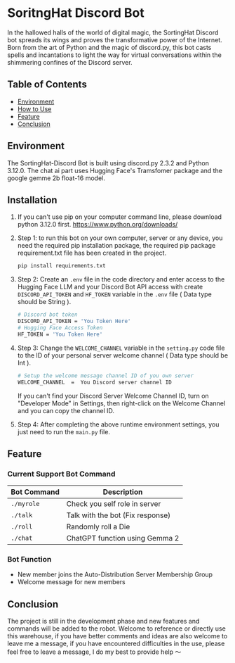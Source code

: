# SoritngHat Discord Bot

In the hallowed halls of the world of digital magic, the SortingHat Discord bot spreads its wings and proves the transformative power of the Internet. Born from the art of Python and the magic of discord.py, this bot casts spells and incantations to light the way for virtual conversations within the shimmering confines of the Discord server.

## Table of Contents

- [Environment](#environment)
- [How to Use](#installation)
- [Feature](#feature)
- [Conclusion](#conclusion)

## Environment

The SortingHat-Discord Bot is built using discord.py 2.3.2 and Python 3.12.0. The chat ai part uses Hugging Face's Tramsfomer package and the google gemme 2b float-16 model.

## Installation

1. If you can't use pip on your computer command line, please download python 3.12.0 first.
	<https://www.python.org/downloads/>

2. Step 1: to run this bot on your own computer, server or any device, you need the required pip installation package, the required pip package requirement.txt file has been created in the project.

	```bash
	pip install requirements.txt
	```
	
3. Step 2: Create an ```.env``` file in the code directory and enter access to the Hugging Face LLM and your Discord Bot API access with create ```DISCORD_API_TOKEN``` and ```HF_TOKEN``` variable in the ```.env``` file ( Data type should be String ).

	```bash
	# Discord bot token
	DISCORD_API_TOKEN = 'You Token Here'
	# Hugging Face Access Token
	HF_TOKEN = 'You Token Here'
	```
	
4. Step 3: Change the ```WELCOME_CHANNEL``` variable in the ```setting.py``` code file to the ID of your personal server welcome channel ( Data type should be Int ).

	```bash
	# Setup the welcome message channel ID of you own server
	WELCOME_CHANNEL  =  You Discord server channel ID
	```
	If you can't find your Discord Server Welcome Channel ID, turn on "Developer Mode" in Settings, 			 then right-click on the Welcome Channel and you can copy the channel ID.

5. Step 4:  After completing the above runtime environment settings, you just need to run the ```main.py``` file.

## Feature

### Current Support Bot Command 

| Bot Command   | Description                      |
| ------------- | ---------------------------------|
| `./myrole`    | Check you self role in server    |
| `./talk`      | Talk with the bot (Fix response) | 
| `./roll`      | Randomly roll a Die              |
| `./chat`      | ChatGPT function using Gemma 2   |

### Bot Function 

* New member joins the Auto-Distribution Server Membership Group
* Welcome message for new members

## Conclusion

The project is still in the development phase and new features and commands will be added to the robot. Welcome to reference or directly use this warehouse, if you have better comments and ideas are also welcome to leave me a message, if you have encountered difficulties in the use, please feel free to leave a message, I do my best to provide help ～

